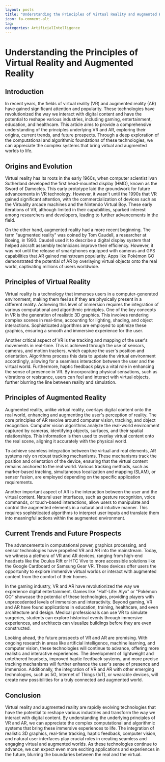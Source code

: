 ```yaml
---
layout: posts
title: "Understanding the Principles of Virtual Reality and Augmented Reality"
icon: fa-comment-alt
tag:      
categories: ArtificialIntelligence
---
```



# Understanding the Principles of Virtual Reality and Augmented Reality

## Introduction

In recent years, the fields of virtual reality (VR) and augmented reality (AR) have gained significant attention and popularity. These technologies have revolutionized the way we interact with digital content and have the potential to reshape various industries, including gaming, entertainment, education, and healthcare. This article aims to provide a comprehensive understanding of the principles underlying VR and AR, exploring their origins, current trends, and future prospects. Through a deep exploration of the computational and algorithmic foundations of these technologies, we can appreciate the complex systems that bring virtual and augmented worlds to life.

## Origins and Evolution

Virtual reality has its roots in the early 1960s, when computer scientist Ivan Sutherland developed the first head-mounted display (HMD), known as the Sword of Damocles. This early prototype laid the groundwork for future advancements in VR technology. However, it wasn't until the 1990s that VR gained significant attention, with the commercialization of devices such as the Virtuality arcade machines and the Nintendo Virtual Boy. These early iterations of VR, although limited in their capabilities, sparked interest among researchers and developers, leading to further advancements in the field.

On the other hand, augmented reality had a more recent beginning. The term "augmented reality" was coined by Tom Caudell, a researcher at Boeing, in 1990. Caudell used it to describe a digital display system that helped aircraft assembly technicians improve their efficiency. However, it was not until the release of smartphones equipped with cameras and GPS capabilities that AR gained mainstream popularity. Apps like Pokémon GO demonstrated the potential of AR by overlaying virtual objects onto the real world, captivating millions of users worldwide.

## Principles of Virtual Reality

Virtual reality is a technology that immerses users in a computer-generated environment, making them feel as if they are physically present in a different reality. Achieving this level of immersion requires the integration of various computational and algorithmic principles. One of the key concepts in VR is the generation of realistic 3D graphics. This involves rendering complex scenes in real-time, accounting for lighting, shading, and object interactions. Sophisticated algorithms are employed to optimize these graphics, ensuring a smooth and immersive experience for the user.

Another critical aspect of VR is the tracking and mapping of the user's movements in real-time. This is achieved through the use of sensors, cameras, and motion trackers, which capture the user's position and orientation. Algorithms process this data to update the virtual environment accordingly, allowing for a seamless interaction between the user and the virtual world. Furthermore, haptic feedback plays a vital role in enhancing the sense of presence in VR. By incorporating physical sensations, such as vibrations or resistance, users can feel and interact with virtual objects, further blurring the line between reality and simulation.

## Principles of Augmented Reality

Augmented reality, unlike virtual reality, overlays digital content onto the real world, enhancing and augmenting the user's perception of reality. The core principles of AR revolve around computer vision, tracking, and object recognition. Computer vision algorithms analyze the real-world environment captured by cameras, identifying objects, surfaces, and their spatial relationships. This information is then used to overlay virtual content onto the real scene, aligning it accurately with the physical world.

To achieve seamless integration between the virtual and real elements, AR systems rely on robust tracking mechanisms. These mechanisms track the position and orientation of the device, ensuring that the virtual content remains anchored to the real world. Various tracking methods, such as marker-based tracking, simultaneous localization and mapping (SLAM), or sensor fusion, are employed depending on the specific application requirements.

Another important aspect of AR is the interaction between the user and the virtual content. Natural user interfaces, such as gesture recognition, voice commands, or touch-based interactions, allow users to manipulate and control the augmented elements in a natural and intuitive manner. This requires sophisticated algorithms to interpret user inputs and translate them into meaningful actions within the augmented environment.

## Current Trends and Future Prospects

The advancements in computational power, graphics processing, and sensor technologies have propelled VR and AR into the mainstream. Today, we witness a plethora of VR and AR devices, ranging from high-end headsets like the Oculus Rift or HTC Vive to more accessible solutions like the Google Cardboard or Samsung Gear VR. These devices offer users the opportunity to explore immersive virtual worlds or interact with augmented content from the comfort of their homes.

In the gaming industry, VR and AR have revolutionized the way we experience digital entertainment. Games like "Half-Life: Alyx" or "Pokémon GO" showcase the potential of these technologies, providing players with unprecedented levels of immersion and interactivity. Beyond gaming, VR and AR have found applications in education, training, healthcare, and even architecture and design. Medical professionals can use VR to simulate surgeries, students can explore historical events through immersive experiences, and architects can visualize buildings before they are even constructed.

Looking ahead, the future prospects of VR and AR are promising. With ongoing research in areas like artificial intelligence, machine learning, and computer vision, these technologies will continue to advance, offering more realistic and interactive experiences. The development of lightweight and untethered headsets, improved haptic feedback systems, and more precise tracking mechanisms will further enhance the user's sense of presence and immersion. Additionally, the integration of VR and AR with other emerging technologies, such as 5G, Internet of Things (IoT), or wearable devices, will create new possibilities for a truly connected and augmented world.

## Conclusion

Virtual reality and augmented reality are rapidly evolving technologies that have the potential to reshape various industries and transform the way we interact with digital content. By understanding the underlying principles of VR and AR, we can appreciate the complex computational and algorithmic systems that bring these immersive experiences to life. The integration of realistic 3D graphics, real-time tracking, haptic feedback, computer vision, and natural user interfaces play crucial roles in creating seamless and engaging virtual and augmented worlds. As these technologies continue to advance, we can expect even more exciting applications and experiences in the future, blurring the boundaries between the real and the virtual.